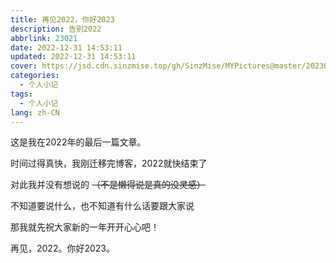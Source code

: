 ```yaml
---
title: 再见2022，你好2023
description: 告别2022
abbrlink: 23021
date: 2022-12-31 14:53:11
updated: 2022-12-31 14:53:11
cover: https://jsd.cdn.sinzmise.top/gh/SinzMise/MYPictures@master/20230104/Goodbye2022.21ppwx94kqf4.webp
categories: 
  - 个人小记
tags: 
  - 个人小记
lang: zh-CN
---
```


这是我在2022年的最后一篇文章。

时间过得真快，我刚迁移完博客，2022就快结束了

对此我并没有想说的 ~~（不是懒得说是真的没灵感）~~

不知道要说什么，也不知道有什么话要跟大家说

那我就先祝大家新的一年开开心心吧！

再见，2022。你好2023。